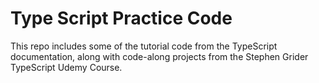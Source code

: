 # Type Script Practice Code

This repo includes some of the tutorial code from the TypeScript documentation, along with code-along projects from the Stephen Grider TypeScript Udemy Course.
